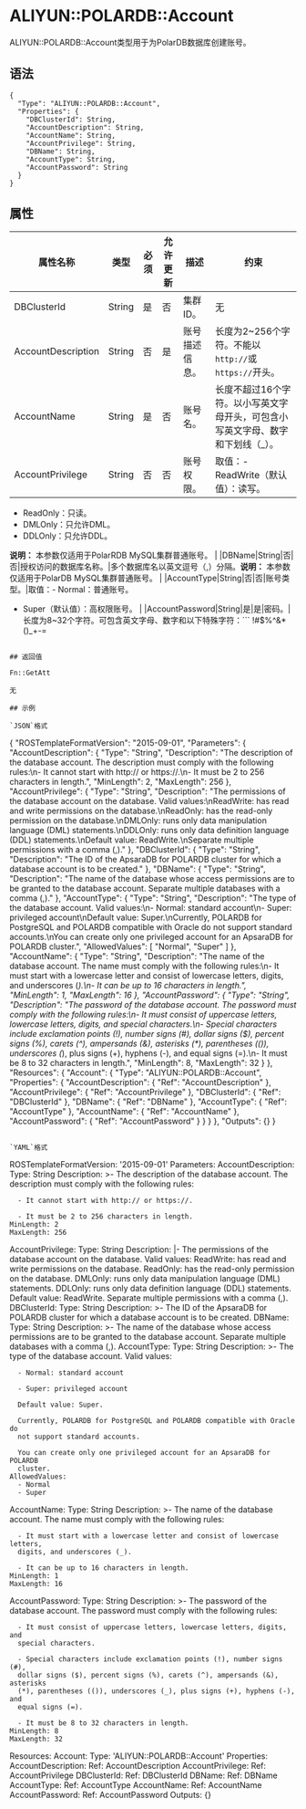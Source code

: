 # ALIYUN::POLARDB::Account

ALIYUN::POLARDB::Account类型用于为PolarDB数据库创建账号。

## 语法

```
{
  "Type": "ALIYUN::POLARDB::Account",
  "Properties": {
    "DBClusterId": String,
    "AccountDescription": String,
    "AccountName": String,
    "AccountPrivilege": String,
    "DBName": String,
    "AccountType": String,
    "AccountPassword": String
  }
}
```

## 属性

|属性名称|类型|必须|允许更新|描述|约束|
|----|--|--|----|--|--|
|DBClusterId|String|是|否|集群ID。|无|
|AccountDescription|String|否|是|账号描述信息。|长度为2~256个字符。不能以`http://`或`https://`开头。|
|AccountName|String|是|否|账号名。|长度不超过16个字符。以小写英文字母开头，可包含小写英文字母、数字和下划线（\_）。|
|AccountPrivilege|String|否|否|账号权限。|取值：-   ReadWrite（默认值）：读写。
-   ReadOnly：只读。
-   DMLOnly：只允许DML。
-   DDLOnly：只允许DDL。

**说明：** 本参数仅适用于PolarRDB MySQL集群普通账号。 |
|DBName|String|否|否|授权访问的数据库名称。|多个数据库名以英文逗号（,）分隔。**说明：** 本参数仅适用于PolarDB MySQL集群普通账号。 |
|AccountType|String|否|否|账号类型。|取值：-   Normal：普通账号。
-   Super（默认值）：高权限账号。 |
|AccountPassword|String|是|是|密码。|长度为8~32个字符。可包含英文字母、数字和以下特殊字符：```
!#$%^&*()_+-=
``` |

## 返回值

Fn::GetAtt

无

## 示例

`JSON`格式

```
{
  "ROSTemplateFormatVersion": "2015-09-01",
  "Parameters": {
    "AccountDescription": {
      "Type": "String",
      "Description": "The description of the database account. The description must comply with the following rules:\n- It cannot start with http:// or https://.\n- It must be 2 to 256 characters in length.",
      "MinLength": 2,
      "MaxLength": 256
    },
    "AccountPrivilege": {
      "Type": "String",
      "Description": "The permissions of the database account on the database. Valid values:\nReadWrite: has read and write permissions on the database.\nReadOnly: has the read-only permission on the database.\nDMLOnly: runs only data manipulation language (DML) statements.\nDDLOnly: runs only data definition language (DDL) statements.\nDefault value: ReadWrite.\nSeparate multiple permissions with a comma (,)."
    },
    "DBClusterId": {
      "Type": "String",
      "Description": "The ID of the ApsaraDB for POLARDB cluster for which a database account is to be created."
    },
    "DBName": {
      "Type": "String",
      "Description": "The name of the database whose access permissions are to be granted to the database account. Separate multiple databases with a comma (,)."
    },
    "AccountType": {
      "Type": "String",
      "Description": "The type of the database account. Valid values:\n- Normal: standard account\n- Super: privileged account\nDefault value: Super.\nCurrently, POLARDB for PostgreSQL and POLARDB compatible with Oracle do not support standard accounts.\nYou can create only one privileged account for an ApsaraDB for POLARDB cluster.",
      "AllowedValues": [
        "Normal",
        "Super"
      ]
    },
    "AccountName": {
      "Type": "String",
      "Description": "The name of the database account. The name must comply with the following rules:\n- It must start with a lowercase letter and consist of lowercase letters, digits, and underscores (_).\n- It can be up to 16 characters in length.",
      "MinLength": 1,
      "MaxLength": 16
    },
    "AccountPassword": {
      "Type": "String",
      "Description": "The password of the database account. The password must comply with the following rules:\n- It must consist of uppercase letters, lowercase letters, digits, and special characters.\n- Special characters include exclamation points (!), number signs (#), dollar signs ($), percent signs (%), carets (^), ampersands (&), asterisks (*), parentheses (()), underscores (_), plus signs (+), hyphens (-), and equal signs (=).\n- It must be 8 to 32 characters in length.",
      "MinLength": 8,
      "MaxLength": 32
    }
  },
  "Resources": {
    "Account": {
      "Type": "ALIYUN::POLARDB::Account",
      "Properties": {
        "AccountDescription": {
          "Ref": "AccountDescription"
        },
        "AccountPrivilege": {
          "Ref": "AccountPrivilege"
        },
        "DBClusterId": {
          "Ref": "DBClusterId"
        },
        "DBName": {
          "Ref": "DBName"
        },
        "AccountType": {
          "Ref": "AccountType"
        },
        "AccountName": {
          "Ref": "AccountName"
        },
        "AccountPassword": {
          "Ref": "AccountPassword"
        }
      }
    }
  },
  "Outputs": {}
}
```

`YAML`格式

```
ROSTemplateFormatVersion: '2015-09-01'
Parameters:
  AccountDescription:
    Type: String
    Description: >-
      The description of the database account. The description must comply with
      the following rules:

      - It cannot start with http:// or https://.

      - It must be 2 to 256 characters in length.
    MinLength: 2
    MaxLength: 256
  AccountPrivilege:
    Type: String
    Description: |-
      The permissions of the database account on the database. Valid values:
      ReadWrite: has read and write permissions on the database.
      ReadOnly: has the read-only permission on the database.
      DMLOnly: runs only data manipulation language (DML) statements.
      DDLOnly: runs only data definition language (DDL) statements.
      Default value: ReadWrite.
      Separate multiple permissions with a comma (,).
  DBClusterId:
    Type: String
    Description: >-
      The ID of the ApsaraDB for POLARDB cluster for which a database account is
      to be created.
  DBName:
    Type: String
    Description: >-
      The name of the database whose access permissions are to be granted to the
      database account. Separate multiple databases with a comma (,).
  AccountType:
    Type: String
    Description: >-
      The type of the database account. Valid values:

      - Normal: standard account

      - Super: privileged account

      Default value: Super.

      Currently, POLARDB for PostgreSQL and POLARDB compatible with Oracle do
      not support standard accounts.

      You can create only one privileged account for an ApsaraDB for POLARDB
      cluster.
    AllowedValues:
      - Normal
      - Super
  AccountName:
    Type: String
    Description: >-
      The name of the database account. The name must comply with the following
      rules:

      - It must start with a lowercase letter and consist of lowercase letters,
      digits, and underscores (_).

      - It can be up to 16 characters in length.
    MinLength: 1
    MaxLength: 16
  AccountPassword:
    Type: String
    Description: >-
      The password of the database account. The password must comply with the
      following rules:

      - It must consist of uppercase letters, lowercase letters, digits, and
      special characters.

      - Special characters include exclamation points (!), number signs (#),
      dollar signs ($), percent signs (%), carets (^), ampersands (&), asterisks
      (*), parentheses (()), underscores (_), plus signs (+), hyphens (-), and
      equal signs (=).

      - It must be 8 to 32 characters in length.
    MinLength: 8
    MaxLength: 32
Resources:
  Account:
    Type: 'ALIYUN::POLARDB::Account'
    Properties:
      AccountDescription:
        Ref: AccountDescription
      AccountPrivilege:
        Ref: AccountPrivilege
      DBClusterId:
        Ref: DBClusterId
      DBName:
        Ref: DBName
      AccountType:
        Ref: AccountType
      AccountName:
        Ref: AccountName
      AccountPassword:
        Ref: AccountPassword
Outputs: {}
```

